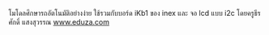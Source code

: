 โมโดลศึกษารถอัตโนมัติอย่างง่าย ใช้รวมกับบอร์ด iKb1 ของ inex และ จอ lcd แบบ i2c
โดยครูธีรศักดิ์ แสงสุวรรณ
www.eduza.com